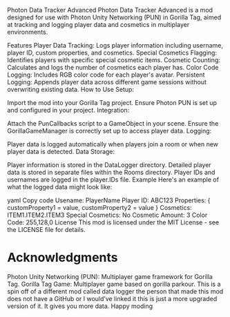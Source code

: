 Photon Data Tracker Advanced
Photon Data Tracker Advanced is a mod designed for use with Photon Unity Networking (PUN) in Gorilla Tag, aimed at tracking and logging player data and cosmetics in multiplayer environments.

Features
Player Data Tracking: Logs player information including username, player ID, custom properties, and cosmetics.
Special Cosmetics Flagging: Identifies players with specific special cosmetic items.
Cosmetic Counting: Calculates and logs the number of cosmetics each player has.
Color Code Logging: Includes RGB color code for each player's avatar.
Persistent Logging: Appends player data across different game sessions without overwriting existing data.
How to Use
Setup:

Import the mod into your Gorilla Tag project.
Ensure Photon PUN is set up and configured in your project.
Integration:

Attach the PunCallbacks script to a GameObject in your scene.
Ensure the GorillaGameManager is correctly set up to access player data.
Logging:

Player data is logged automatically when players join a room or when new player data is detected.
Data Storage:

Player information is stored in the DataLogger directory.
Detailed player data is stored in separate files within the Rooms directory.
Player IDs and usernames are logged in the player.IDs file.
Example
Here's an example of what the logged data might look like:

yaml
Copy code
Usename: PlayerName
Player ID: ABC123
Properties: { customProperty1 = value, customProperty2 = value }
Cosmetics: ITEM1.ITEM2.ITEM3
Special Cosmetics: No
Cosmetic Amount: 3
Color Code: 255,128,0
License
This mod is licensed under the MIT License - see the LICENSE file for details.

# **Acknowledgments**
Photon Unity Networking (PUN): Multiplayer game framework for Gorilla Tag.
Gorilla Tag Game: Multiplayer game based on gorilla parkour.
This is a spin off of a different mod called data logger the person that made this mod does not have a GitHub or I would’ve linked it this is just a more upgraded version of it. It gives you more data. Happy moding
